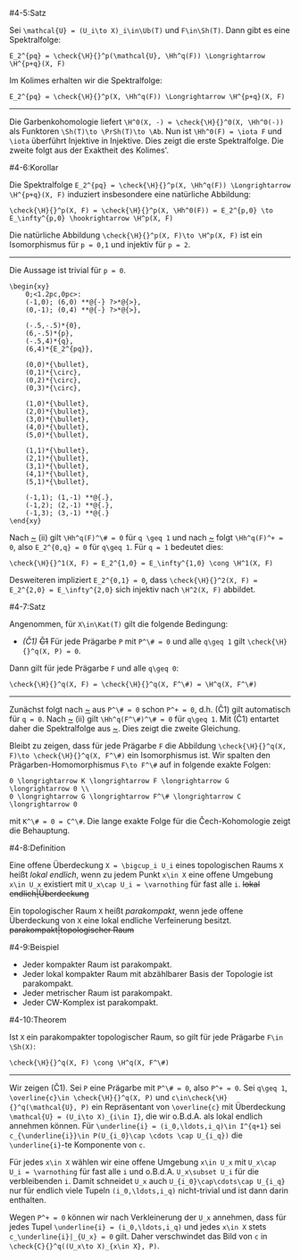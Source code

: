 #4-5:Satz

Sei `\mathcal{U} = (U_i\to X)_i\in\Ub(T)` und `F\in\Sh(T)`. Dann gibt es eine Spektralfolge:

    E_2^{pq} = \check{\H}{}^p(\mathcal{U}, \Hh^q(F)) \Longrightarrow \H^{p+q}(X, F)

Im Kolimes erhalten wir die Spektralfolge:

    E_2^{pq} = \check{\H}{}^p(X, \Hh^q(F)) \Longrightarrow \H^{p+q}(X, F)

---

Die Garbenkohomologie liefert `\H^0(X, -) = \check{\H}{}^0(X, \Hh^0(-))` als Funktoren `\Sh(T)\to \PrSh(T)\to \Ab`. Nun ist `\Hh^0(F) = \iota F` und `\iota` überführt Injektive in Injektive. Dies zeigt die erste Spektralfolge. Die zweite folgt aus der Exaktheit des Kolimes'.

#4-6:Korollar

Die Spektralfolge `E_2^{pq} = \check{\H}{}^p(X, \Hh^q(F)) \Longrightarrow \H^{p+q}(X, F)` induziert insbesondere eine natürliche Abbildung:

    \check{\H}{}^p(X, F) = \check{\H}{}^p(X, \Hh^0(F)) = E_2^{p,0} \to E_\infty^{p,0} \hookrightarrow \H^p(X, F)

Die natürliche Abbildung `\check{\H}{}^p(X, F)\to \H^p(X, F)` ist ein Isomorphismus für `p = 0,1` und injektiv für `p = 2`.

---

Die Aussage ist trivial für `p = 0`.

    \begin{xy}
        0;<1.2pc,0pc>:
        (-1,0); (6,0) **@{-} ?>*@{>},
        (0,-1); (0,4) **@{-} ?>*@{>},

        (-.5,-.5)*{0},
        (6,-.5)*{p},
        (-.5,4)*{q},
        (6,4)*{E_2^{pq}},

        (0,0)*{\bullet},
        (0,1)*{\circ},
        (0,2)*{\circ},
        (0,3)*{\circ},

        (1,0)*{\bullet},
        (2,0)*{\bullet},
        (3,0)*{\bullet},
        (4,0)*{\bullet},
        (5,0)*{\bullet},

        (1,1)*{\bullet},
        (2,1)*{\bullet},
        (3,1)*{\bullet},
        (4,1)*{\bullet},
        (5,1)*{\bullet},

        (-1,1); (1,-1) **@{.},
        (-1,2); (2,-1) **@{.},
        (-1,3); (3,-1) **@{.}
    \end{xy}

Nach [~](#4-4) (ii) gilt `\Hh^q(F)^\# = 0` für `q \geq 1` und nach [~](#3-21) folgt `\Hh^q(F)^+ = 0`, also `E_2^{0,q} = 0` für `q\geq 1`. Für `q = 1` bedeutet dies:

    \check{\H}{}^1(X, F) = E_2^{1,0} = E_\infty^{1,0} \cong \H^1(X, F)

Desweiteren impliziert `E_2^{0,1} = 0`, dass `\check{\H}{}^2(X, F) = E_2^{2,0} = E_\infty^{2,0}` sich injektiv nach `\H^2(X, F)` abbildet.

#4-7:Satz

Angenommen, für `X\in\Kat(T)` gilt die folgende Bedingung:

* *(Č1)* ~~Č1~~ Für jede Prägarbe `P` mit `P^\# = 0` und alle `q\geq 1` gilt `\check{\H}{}^q(X, P) = 0`.

Dann gilt für jede Prägarbe `F` und alle `q\geq 0`:

    \check{\H}{}^q(X, F) = \check{\H}{}^q(X, F^\#) = \H^q(X, F^\#)

---

Zunächst folgt nach [~](#3-21) aus `P^\# = 0` schon `P^+ = 0`, d.h. (Č1) gilt automatisch für `q = 0`. Nach [~](#4-4) (ii) gilt `\Hh^q(F^\#)^\# = 0` für `q\geq 1`. Mit (Č1) entartet daher die Spektralfolge aus [~](#4-5). Dies zeigt die zweite Gleichung.

Bleibt zu zeigen, dass für jede Prägarbe `F` die Abbildung `\check{\H}{}^q(X, F)\to \check{\H}{}^q(X, F^\#)` ein Isomorphismus ist. Wir spalten den Prägarben-Homomorphismus `F\to F^\#` auf in folgende exakte Folgen:

    0 \longrightarrow K \longrightarrow F \longrightarrow G \longrightarrow 0 \\
    0 \longrightarrow G \longrightarrow F^\# \longrightarrow C \longrightarrow 0

mit `K^\# = 0 = C^\#`. Die lange exakte Folge für die Čech-Kohomologie zeigt die Behauptung.

#4-8:Definition

Eine offene Überdeckung `X = \bigcup_i U_i` eines topologischen Raums `X` heißt *lokal endlich*, wenn zu jedem Punkt `x\in X` eine offene Umgebung `x\in U_x` existiert mit `U_x\cap U_i = \varnothing` für fast alle `i`. ~~lokal endlich|Überdeckung~~

Ein topologischer Raum `X` heißt *parakompakt*, wenn jede offene Überdeckung von `X` eine lokal endliche Verfeinerung besitzt. ~~parakompakt|topologischer Raum~~

#4-9:Beispiel

* Jeder kompakter Raum ist parakompakt.
* Jeder lokal kompakter Raum mit abzählbarer Basis der Topologie ist parakompakt.
* Jeder metrischer Raum ist parakompakt.
* Jeder CW-Komplex ist parakompakt.

#4-10:Theorem

Ist `X` ein parakompakter topologischer Raum, so gilt für jede Prägarbe `F\in \Sh(X)`:

    \check{\H}{}^q(X, F) \cong \H^q(X, F^\#)

---

Wir zeigen (Č1). Sei `P` eine Prägarbe mit `P^\# = 0`, also `P^+ = 0`. Sei `q\geq 1`, `\overline{c}\in \check{\H}{}^q(X, P)` und `c\in\check{\H}{}^q(\mathcal{U}, P)` ein Repräsentant von `\overline{c}` mit Überdeckung `\mathcal{U} = (U_i\to X)_{i\in I}`, die wir o.B.d.A. als lokal endlich annehmen können. Für `\underline{i} = (i_0,\ldots,i_q)\in I^{q+1}` sei `c_{\underline{i}}\in P(U_{i_0}\cap \cdots \cap U_{i_q})` die `\underline{i}`-te Komponente von `c`.

Für jedes `x\in X` wählen wir eine offene Umgebung `x\in U_x` mit `U_x\cap U_i = \varnothing` für fast alle `i` und o.B.d.A. `U_x\subset U_i` für die verbleibenden `i`. Damit schneidet `U_x` auch `U_{i_0}\cap\cdots\cap U_{i_q}` nur für endlich viele Tupeln `(i_0,\ldots,i_q)` nicht-trivial und ist dann darin enthalten.

Wegen `P^+ = 0` können wir nach Verkleinerung der `U_x` annehmen, dass für jedes Tupel `\underline{i} = (i_0,\ldots,i_q)` und jedes `x\in X` stets `c_\underline{i}|_{U_x} = 0` gilt. Daher verschwindet das Bild von `c` in `\check{C}{}^q((U_x\to X)_{x\in X}, P)`.
